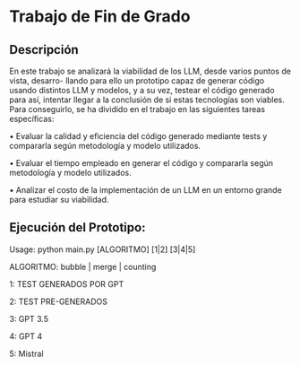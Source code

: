 # Trabajo de Fin de Grado

## Descripción 
En este trabajo se analizará la viabilidad de los LLM, desde varios puntos de vista, desarro-
llando para ello un prototipo capaz de generar código usando distintos LLM y modelos, y a su
vez, testear el código generado para así, intentar llegar a la conclusión de si estas tecnologías
son viables.
Para conseguirlo, se ha dividido en el trabajo en las siguientes tareas específicas:

  • Evaluar la calidad y eficiencia del código generado mediante tests y compararla según
  metodología y modelo utilizados.
  
  • Evaluar el tiempo empleado en generar el código y compararla según metodología y
  modelo utilizados.
  
  • Analizar el costo de la implementación de un LLM en un entorno grande para estudiar
  su viabilidad.

## Ejecución del Prototipo:

  Usage: python main.py [ALGORITMO] [1|2] [3|4|5]

   ALGORITMO: bubble | merge | counting
    
   1: TEST GENERADOS POR GPT 
 
   2: TEST PRE-GENERADOS
	  
   3: GPT 3.5
    
   4: GPT 4 
    
   5: Mistral
